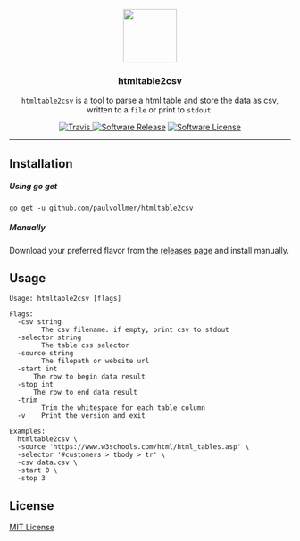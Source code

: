 <p align="center">
  <img src="https://fonts.gstatic.com/s/i/materialicons/business/v1/24px.svg" height="96"/>
  <h3 align="center">
    htmltable2csv
  </h3>
  <p align="center">
    <code>htmltable2csv</code> is a tool to parse a html table and store the data as csv, written to a <code>file</code> or print to <code>stdout</code>.
  </p>
  <p align="center">
    <a href="https://travis-ci.org/paulvollmer/htmltable2csv"><img alt="Travis" src="https://img.shields.io/travis/paulvollmer/htmltable2csv/master.svg?style=flat-square"> </a>
    <a href="https://github.com/paulvollmer/htmltable2csv/releases"><img alt="Software Release" src="https://img.shields.io/github/v/release/paulvollmer/htmltable2csv.svg?style=flat-square"></a>
    <a href="/LICENSE"><img alt="Software License" src="https://img.shields.io/badge/license-MIT-blue.svg?style=flat-square"></a>
  </p>
</p>

---

## Installation
##### Using go get
```
go get -u github.com/paulvollmer/htmltable2csv
```

##### Manually
Download your preferred flavor from the [releases page](https://github.com/paulvollmer/htmltable2csv/releases) and install manually.

## Usage
```
Usage: htmltable2csv [flags]

Flags:
  -csv string
    	The csv filename. if empty, print csv to stdout
  -selector string
    	The table css selector
  -source string
    	The filepath or website url
  -start int
      The row to begin data result
  -stop int
      The row to end data result
  -trim
    	Trim the whitespace for each table column
  -v	Print the version and exit

Examples:
  htmltable2csv \
  -source 'https://www.w3schools.com/html/html_tables.asp' \
  -selector '#customers > tbody > tr' \
  -csv data.csv \
  -start 0 \
  -stop 3
```

## License
[MIT License](LICENSE)
